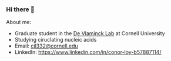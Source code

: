 ### Hi there 👋


About me:

- Graduate student in the [De Vlaminck Lab](https://devlaminck.bme.cornell.edu) at Cornell University
- Studying ciruclating nucleic acids
- Email: cjl332@cornell.edu
- LinkedIn: https://www.linkedin.com/in/conor-loy-b57887114/
